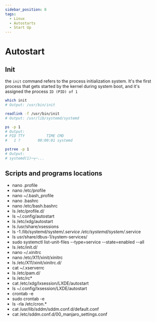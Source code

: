 ```yaml
---
sidebar_position: 8
tags:
  - Linux
  - Autostarts
  - Start Up
---
```


# Autostart

## Init

the `init` command refers to the process initialization system. It's the first process that gets started by the kernel during system boot, and it's assigned the process `ID (PID) of 1`

```bash
which init
# Output: /usr/bin/init

readlink -f /usr/bin/init
# Output: /usr/lib/systemd/systemd

ps -p 1
# Output:
# PID TTY          TIME CMD
#   1 ?        00:00:01 systemd

pstree -p 1
# Output:
# systemd(1)─┬─...
```

## Scripts and programs locations

* nano .profile
* nano /etc/profile
* nano ~/.bash_profile
* nano .bashrc
* nano /etc/bash.bashrc
* ls /etc/profile.d/
* ls ~/.config/autostart
* ls /etc/xdg/autostart
* ls /usr/share/xsessions
* ls -1 /lib/systemd/system/*.service /etc/systemd/system/*.service
* ls usr/share/dbus-1/system-services/
* sudo systemctl list-unit-files --type=service --state=enabled --all
* ls /etc/init.d/
* nano ~/.xinitrc
* nano /etc/X11/xinit/xinitrc
* ls /etc/X11/xinit/xinitrc.d/
* cat ~/.xserverrc
* ls /etc/pam.d/
* ls /etc/rc*
* cat /etc/xdg/lxsession/LXDE/autostart
* ls ~/.config/lxsession/LXDE/autostart
* crontab -e
* sudo crontab -e
* ls -rla /etc/cron.*
* cat /usr/lib/sddm/sddm.conf.d/default.conf
* cat /etc/sddm.conf.d/00_manjaro_settings.conf
